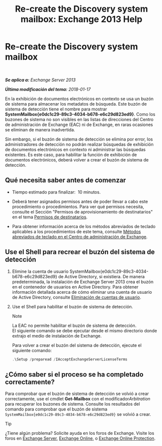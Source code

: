 ﻿---
title: 'Re-create the Discovery system mailbox: Exchange 2013 Help'
TOCTitle: Re-create the Discovery system mailbox
ms:assetid: 5ae8426b-5661-4ecb-99c4-cdd342107fb1
ms:mtpsurl: https://technet.microsoft.com/es-es/library/Gg588318(v=EXCHG.150)
ms:contentKeyID: 49895649
ms.date: 05/22/2018
mtps_version: v=EXCHG.150
ms.translationtype: MT
---

# Re-create the Discovery system mailbox

 

_**Se aplica a:** Exchange Server 2013_

_**Última modificación del tema:** 2018-01-17_

En la exhibición de documentos electrónicos en contexto se usa un buzón de sistema para almacenar los metadatos de búsqueda. Este buzón de sistema de detección tiene el nombre para mostrar **SystemMailbox{e0dc1c29-89c3-4034-b678-e6c29d823ed9}**. Como los buzones de sistema no son visibles en las listas de direcciones del Centro de administración de Exchange (EAC) ni de Exchange, en raras ocasiones se eliminan de manera inadvertida.

Sin embargo, si el buzón de sistema de detección se elimina por error, los administradores de detección no podrán realizar búsquedas de exhibición de documentos electrónicos en contexto ni administrar las búsquedas existentes. Es este caso, para habilitar la función de exhibición de documentos electrónicos, deberá volver a crear el buzón de sistema de detección.

## Qué necesita saber antes de comenzar

  - Tiempo estimado para finalizar:  10 minutos.

  - Deberá tener asignados permisos antes de poder llevar a cabo este procedimiento o procedimientos. Para ver qué permisos necesita, consulte el Sección "Permisos de aprovisionamiento de destinatarios" en el tema [Permisos de destinatarios](recipients-permissions-exchange-2013-help.md).

  - Para obtener información acerca de los métodos abreviados de teclado aplicables a los procedimientos de este tema, consulte [Métodos abreviados de teclado en el Centro de administración de Exchange](keyboard-shortcuts-in-the-exchange-admin-center-exchange-online-protection-help.md).

## Use el Shell para recrear el buzón del sistema de detección

1.  Elimine la cuenta de usuario SystemMailbox{e0dc1c29-89c3-4034-b678-e6c29d823ed9} de Active Directory, si existiera. De manera predeterminada, la instalación de Exchange Server 2013 crea el buzón en el contenedor de usuarios en Active Directory. Para obtener información detallada acerca de cómo eliminar una cuenta de usuario de Active Directory, consulte [Eliminación de cuentas de usuario](https://go.microsoft.com/fwlink/p/?linkid=215850).

2.  Use el Shell para habilitar el buzón de sistema de detección.
    

    > [!NOTE]
    > La EAC no permite habilitar el buzón de sistema de detección.<BR>El siguiente comando se debe ejecutar desde el mismo directorio donde extrajo el medio de instalación de Exchange.

    
    Para volver a crear el buzón del sistema de detección, ejecute el siguiente comando:
    
    ```powershell
    .\Setup /preparead /IAcceptExchangeServerLicenseTerms
    ```

## ¿Cómo saber si el proceso se ha completado correctamente?

Para comprobar que el buzón de sistema de detección se volvió a crear correctamente, use el cmdlet **Get-Mailbox** con el modificador*Arbitration* para recuperar los buzones de sistema. Consulte los resultados del comando para comprobar que el buzón de sistema `SystemMailbox{e0dc1c29-89c3-4034-b678-e6c29d823ed9}` se volvió a crear.


> [!TIP]
> ¿Tiene algún problema? Solicite ayuda en los foros de Exchange. Visite los foros en <A href="https://go.microsoft.com/fwlink/p/?linkid=60612">Exchange Server</A>, <A href="https://go.microsoft.com/fwlink/p/?linkid=267542">Exchange Online</A>, o <A href="https://go.microsoft.com/fwlink/p/?linkid=285351">Exchange Online Protection</A>.


